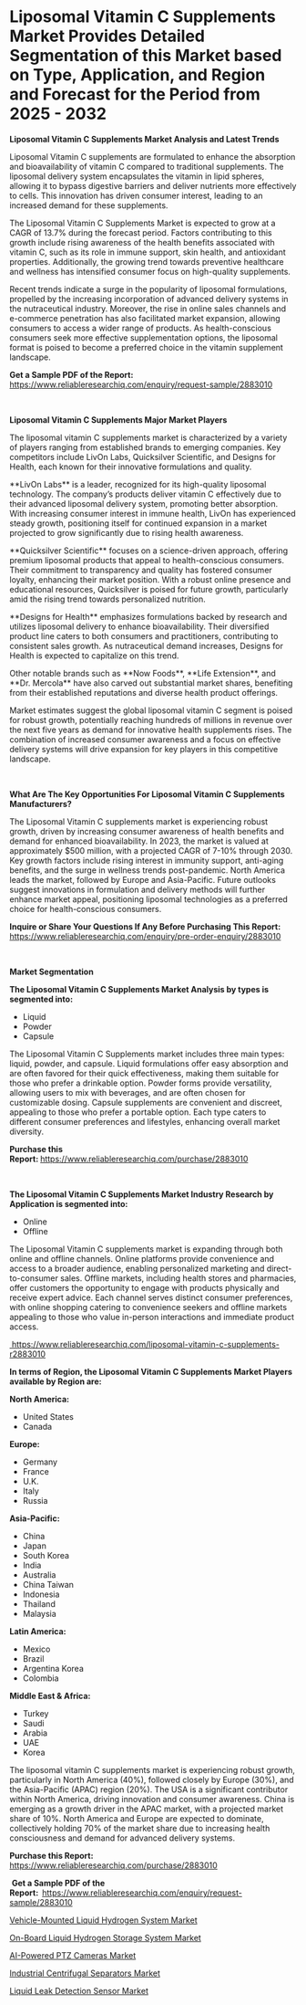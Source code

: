 <p><h1>Liposomal Vitamin C Supplements Market Provides Detailed Segmentation of this Market based on Type, Application, and Region and Forecast for the Period from 2025 - 2032</h1></p><p><strong>Liposomal Vitamin C Supplements Market Analysis and Latest Trends</strong></p>
<p><p>Liposomal Vitamin C supplements are formulated to enhance the absorption and bioavailability of vitamin C compared to traditional supplements. The liposomal delivery system encapsulates the vitamin in lipid spheres, allowing it to bypass digestive barriers and deliver nutrients more effectively to cells. This innovation has driven consumer interest, leading to an increased demand for these supplements.</p><p>The Liposomal Vitamin C Supplements Market is expected to grow at a CAGR of 13.7% during the forecast period. Factors contributing to this growth include rising awareness of the health benefits associated with vitamin C, such as its role in immune support, skin health, and antioxidant properties. Additionally, the growing trend towards preventive healthcare and wellness has intensified consumer focus on high-quality supplements.</p><p>Recent trends indicate a surge in the popularity of liposomal formulations, propelled by the increasing incorporation of advanced delivery systems in the nutraceutical industry. Moreover, the rise in online sales channels and e-commerce penetration has also facilitated market expansion, allowing consumers to access a wider range of products. As health-conscious consumers seek more effective supplementation options, the liposomal format is poised to become a preferred choice in the vitamin supplement landscape.</p></p>
<p><strong>Get a Sample PDF of the Report:&nbsp;</strong> <a href="https://www.reliableresearchiq.com/enquiry/request-sample/2883010?utm_campaign=1082&utm_medium=2&utm_source=Github&utm_content=ia&utm_term=13032025&utm_id=liposomal-vitamin-c-supplements">https://www.reliableresearchiq.com/enquiry/request-sample/2883010</a></p>
<p>&nbsp;</p>
<p><strong>Liposomal Vitamin C Supplements Major Market Players</strong></p>
<p><p>The liposomal vitamin C supplements market is characterized by a variety of players ranging from established brands to emerging companies. Key competitors include LivOn Labs, Quicksilver Scientific, and Designs for Health, each known for their innovative formulations and quality.</p><p>**LivOn Labs** is a leader, recognized for its high-quality liposomal technology. The company’s products deliver vitamin C effectively due to their advanced liposomal delivery system, promoting better absorption. With increasing consumer interest in immune health, LivOn has experienced steady growth, positioning itself for continued expansion in a market projected to grow significantly due to rising health awareness.</p><p>**Quicksilver Scientific** focuses on a science-driven approach, offering premium liposomal products that appeal to health-conscious consumers. Their commitment to transparency and quality has fostered consumer loyalty, enhancing their market position. With a robust online presence and educational resources, Quicksilver is poised for future growth, particularly amid the rising trend towards personalized nutrition.</p><p>**Designs for Health** emphasizes formulations backed by research and utilizes liposomal delivery to enhance bioavailability. Their diversified product line caters to both consumers and practitioners, contributing to consistent sales growth. As nutraceutical demand increases, Designs for Health is expected to capitalize on this trend.</p><p>Other notable brands such as **Now Foods**, **Life Extension**, and **Dr. Mercola** have also carved out substantial market shares, benefiting from their established reputations and diverse health product offerings.</p><p>Market estimates suggest the global liposomal vitamin C segment is poised for robust growth, potentially reaching hundreds of millions in revenue over the next five years as demand for innovative health supplements rises. The combination of increased consumer awareness and a focus on effective delivery systems will drive expansion for key players in this competitive landscape.</p></p>
<p>&nbsp;</p>
<p><strong>What Are The Key Opportunities For Liposomal Vitamin C Supplements Manufacturers?</strong></p>
<p><p>The Liposomal Vitamin C supplements market is experiencing robust growth, driven by increasing consumer awareness of health benefits and demand for enhanced bioavailability. In 2023, the market is valued at approximately $500 million, with a projected CAGR of 7-10% through 2030. Key growth factors include rising interest in immunity support, anti-aging benefits, and the surge in wellness trends post-pandemic. North America leads the market, followed by Europe and Asia-Pacific. Future outlooks suggest innovations in formulation and delivery methods will further enhance market appeal, positioning liposomal technologies as a preferred choice for health-conscious consumers.</p></p>
<p><strong>Inquire or Share Your Questions If Any Before Purchasing This Report:</strong> <a href="https://www.reliableresearchiq.com/enquiry/pre-order-enquiry/2883010?utm_campaign=1082&utm_medium=2&utm_source=Github&utm_content=ia&utm_term=13032025&utm_id=liposomal-vitamin-c-supplements">https://www.reliableresearchiq.com/enquiry/pre-order-enquiry/2883010</a></p>
<p>&nbsp;</p>
<p><strong>Market Segmentation</strong></p>
<p><strong>The Liposomal Vitamin C Supplements Market Analysis by types is segmented into:</strong></p>
<p><ul><li>Liquid</li><li>Powder</li><li>Capsule</li></ul></p>
<p><p>The Liposomal Vitamin C Supplements market includes three main types: liquid, powder, and capsule. Liquid formulations offer easy absorption and are often favored for their quick effectiveness, making them suitable for those who prefer a drinkable option. Powder forms provide versatility, allowing users to mix with beverages, and are often chosen for customizable dosing. Capsule supplements are convenient and discreet, appealing to those who prefer a portable option. Each type caters to different consumer preferences and lifestyles, enhancing overall market diversity.</p></p>
<p><strong>Purchase this Report:&nbsp;</strong><a href="https://www.reliableresearchiq.com/purchase/2883010?utm_campaign=1082&utm_medium=2&utm_source=Github&utm_content=ia&utm_term=13032025&utm_id=liposomal-vitamin-c-supplements">https://www.reliableresearchiq.com/purchase/2883010</a></p>
<p>&nbsp;</p>
<p><strong>The Liposomal Vitamin C Supplements Market Industry Research by Application is segmented into:</strong></p>
<p><ul><li>Online</li><li>Offline</li></ul></p>
<p><p>The Liposomal Vitamin C supplements market is expanding through both online and offline channels. Online platforms provide convenience and access to a broader audience, enabling personalized marketing and direct-to-consumer sales. Offline markets, including health stores and pharmacies, offer customers the opportunity to engage with products physically and receive expert advice. Each channel serves distinct consumer preferences, with online shopping catering to convenience seekers and offline markets appealing to those who value in-person interactions and immediate product access.</p></p>
<p><a href="https://www.reliableresearchiq.com/liposomal-vitamin-c-supplements-r2883010?utm_campaign=1082&utm_medium=2&utm_source=Github&utm_content=ia&utm_term=13032025&utm_id=liposomal-vitamin-c-supplements">&nbsp;https://www.reliableresearchiq.com/liposomal-vitamin-c-supplements-r2883010</a></p>
<p><strong>In terms of Region, the Liposomal Vitamin C Supplements Market Players available by Region are:</strong></p>
<p>
    <p> <strong> North America: </strong>
        <ul>
            <li>United States</li>
            <li>Canada</li>
        </ul>
        </p> 
    <p> <strong> Europe: </strong>
        <ul>
            <li>Germany</li>
            <li>France</li>
            <li>U.K.</li>
            <li>Italy</li>
            <li>Russia</li>
        </ul>
        </p> 
    <p> <strong> Asia-Pacific: </strong>
        <ul>
            <li>China</li>
            <li>Japan</li>
            <li>South Korea</li>
            <li>India</li>
            <li>Australia</li>
            <li>China Taiwan</li>
            <li>Indonesia</li>
            <li>Thailand</li>
            <li>Malaysia</li>
        </ul>
        </p> 
    <p> <strong> Latin America: </strong>
        <ul>
            <li>Mexico</li>
            <li>Brazil</li>
            <li>Argentina Korea</li>
            <li>Colombia</li>
        </ul>
        </p> 
    <p> <strong> Middle East & Africa: </strong>
        <ul>
            <li>Turkey</li>
            <li>Saudi</li>
            <li>Arabia</li>
            <li>UAE</li>
            <li>Korea</li>
        </ul>
    </p>
    </p>
<p><p>The liposomal vitamin C supplements market is experiencing robust growth, particularly in North America (40%), followed closely by Europe (30%), and the Asia-Pacific (APAC) region (20%). The USA is a significant contributor within North America, driving innovation and consumer awareness. China is emerging as a growth driver in the APAC market, with a projected market share of 10%. North America and Europe are expected to dominate, collectively holding 70% of the market share due to increasing health consciousness and demand for advanced delivery systems.</p></p>
<p><strong>Purchase this Report: </strong><a href="https://www.reliableresearchiq.com/purchase/2883010?utm_campaign=1082&utm_medium=2&utm_source=Github&utm_content=ia&utm_term=13032025&utm_id=liposomal-vitamin-c-supplements">https://www.reliableresearchiq.com/purchase/2883010</a></p>
<p>&nbsp;<strong>Get a Sample PDF of the Report:&nbsp;&nbsp;</strong><a href="https://www.reliableresearchiq.com/enquiry/request-sample/2883010?utm_campaign=1082&utm_medium=2&utm_source=Github&utm_content=ia&utm_term=13032025&utm_id=liposomal-vitamin-c-supplements">https://www.reliableresearchiq.com/enquiry/request-sample/2883010</a></p>
<p><strong></strong></p>
<p><p><a href="https://github.com/bocksovers0r/Market-Research-Report-List-1/blob/main/vehicle-mounted-liquid-hydrogen-system-market.md?utm_campaign=1082&utm_medium=2&utm_source=Github&utm_content=ia&utm_term=13032025&utm_id=liposomal-vitamin-c-supplements">Vehicle-Mounted Liquid Hydrogen System Market</a></p><p><a href="https://github.com/skoppmerlib9/Market-Research-Report-List-1/blob/main/on-board-liquid-hydrogen-storage-system-market.md?utm_campaign=1082&utm_medium=2&utm_source=Github&utm_content=ia&utm_term=13032025&utm_id=liposomal-vitamin-c-supplements">On-Board Liquid Hydrogen Storage System Market</a></p><p><a href="https://github.com/aijazdeitzbq/Market-Research-Report-List-1/blob/main/ai-powered-ptz-cameras-market.md?utm_campaign=1082&utm_medium=2&utm_source=Github&utm_content=ia&utm_term=13032025&utm_id=liposomal-vitamin-c-supplements">AI-Powered PTZ Cameras Market</a></p><p><a href="https://github.com/saimntamiki/Market-Research-Report-List-1/blob/main/industrial-centrifugal-separators-market.md?utm_campaign=1082&utm_medium=2&utm_source=Github&utm_content=ia&utm_term=13032025&utm_id=liposomal-vitamin-c-supplements">Industrial Centrifugal Separators Market</a></p><p><a href="https://github.com/gambokaiohjr/Market-Research-Report-List-1/blob/main/liquid-leak-detection-sensor-market.md?utm_campaign=1082&utm_medium=2&utm_source=Github&utm_content=ia&utm_term=13032025&utm_id=liposomal-vitamin-c-supplements">Liquid Leak Detection Sensor Market</a></p></p>
